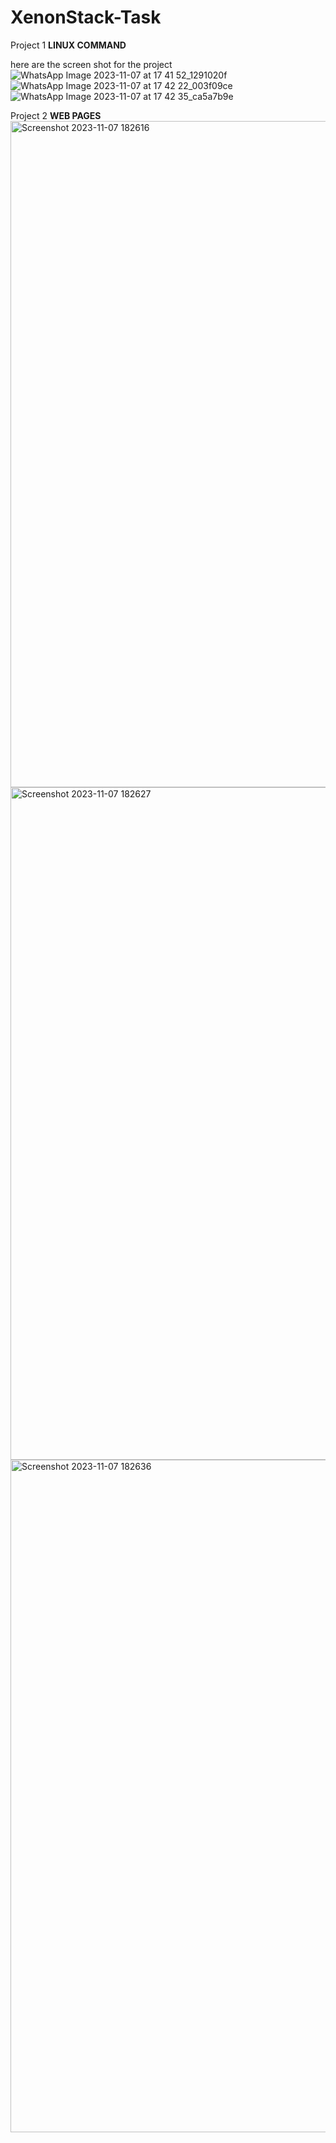 # XenonStack-Task
Project 1  **LINUX COMMAND**

here are the screen shot for the project
![WhatsApp Image 2023-11-07 at 17 41 52_1291020f](https://github.com/pacific-prashant/XenonStack-Task/assets/83504276/c04442e4-29ac-4343-bd26-ffb5ca9f0b68)
![WhatsApp Image 2023-11-07 at 17 42 22_003f09ce](https://github.com/pacific-prashant/XenonStack-Task/assets/83504276/fa683f7f-25ad-499c-baf1-b15c78b6068f)
![WhatsApp Image 2023-11-07 at 17 42 35_ca5a7b9e](https://github.com/pacific-prashant/XenonStack-Task/assets/83504276/6367487f-7948-4b16-9181-8b5997b92143)


Project 2  **WEB PAGES**
<img width="1066" alt="Screenshot 2023-11-07 182616" src="https://github.com/pacific-prashant/XenonStack-Task/assets/83504276/5ec74c7f-fc72-438f-be40-95ccc7c53601">
<img width="1076" alt="Screenshot 2023-11-07 182627" src="https://github.com/pacific-prashant/XenonStack-Task/assets/83504276/24303f08-06a4-433d-ba33-3a6a246c75e8">
<img width="1076" alt="Screenshot 2023-11-07 182636" src="https://github.com/pacific-prashant/XenonStack-Task/assets/83504276/bd734b40-0b7b-4b13-9e4a-1f12c50d45f5">




